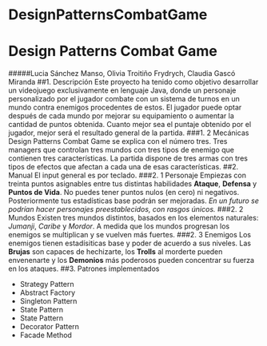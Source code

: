 # DesignPatternsCombatGame
# Design Patterns Combat Game
#####Lucia Sánchez Manso, Olivia Troitiño Frydrych, Claudia Gascó Miranda
##1. Descripción
Este proyecto ha tenido como objetivo desarrollar un videojuego exclusivamente en lenguaje Java, donde un personaje personalizado por el jugador combate con un sistema de turnos en un mundo contra enemigos procedentes de estos. El jugador puede optar después de cada mundo por mejorar su equipamiento o aumentar la cantidad de puntos obtenida. Cuanto mejor sea el puntaje obtenido por el jugador, mejor será el resultado general de la partida.
###1. 2 Mecánicas
Design Patterns Combat Game se explica con el número tres. Tres managers que controlan tres mundos con tres tipos de enemigo que contienen tres características. La partida dispone de tres armas con tres tipos de efectos que afectan a cada una de esas características.
##2. Manual
El input general es por teclado.
###2. 1 Personaje
Empiezas con treinta puntos asignables entre tus distintas habilidades **Ataque**, **Defensa** y **Puntos de Vida**. No puedes tener puntos nulos (en cero) ni negativos. Posteriormente tus estadísticas base podrán ser mejoradas. *En un futuro se podrían hacer personajes preestablecidos, con rasgos únicos.*
###2. 2 Mundos
Existen tres mundos distintos, basados en los elementos naturales: *Jumanji*, *Caribe* y *Mordor*. A medida que los mundos progresan los enemigos se multiplican y se vuelven más fuertes.
###2. 3 Enemigos
Los enemigos tienen estadísiticas base y poder de acuerdo a sus niveles. Las **Brujas** son capaces de hechizarte, los **Trolls** al morderte pueden envenenarte y los **Demonios** más poderosos pueden concentrar su fuerza en los ataques.
##3. Patrones implementados
- Strategy Pattern
- Abstract Factory
- Singleton Pattern
- State Pattern
- State Pattern
- Decorator Pattern
- Facade Method 